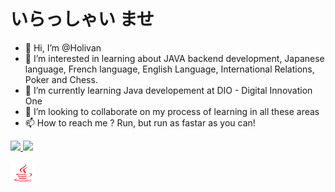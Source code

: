 # いらっしゃい ませ
- 👋 Hi, I’m @Holivan
- 👀 I’m interested in learning about JAVA backend development, Japanese language, French language, English Language, International Relations, Poker and Chess.
- 🌱 I’m currently learning Java developement at DIO - Digital Innovation One
- 💞️ I’m looking to collaborate on my process of learning in all these areas
- 📫 How to reach me ? Run, but run as fastar as you can!

<div align="left">
  <a href="https://github.com/Holivan">
  <img height="180em" src="https://github-readme-stats.vercel.app/api?username=Holivan&show_icons=true&theme=dark&include_all_commits=true&count_private=true"/>
  <img height="180em" src="https://github-readme-stats.vercel.app/api/top-langs/?username=Holivan&layout=compact&langs_count=7&theme=dark"/>
</div>
<div style="display: inline_block"><br>
  <img align="center" alt="Java" height="30" width="40" src="https://raw.githubusercontent.com/devicons/devicon/master/icons/java/java-plain.svg">
</div>
  
